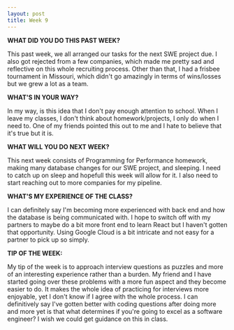 ```yaml
---
layout: post
title: Week 9
---
```


**WHAT DID YOU DO THIS PAST WEEK?**

This past week, we all arranged our tasks for the next SWE project due. I also got rejected from a few companies, which made me pretty sad and reflective on this whole recruiting process. Other than that, I had a frisbee tournament in Missouri, which didn't go amazingly in terms of wins/losses but we grew a lot as a team.

**WHAT'S IN YOUR WAY?**

In my way, is this idea that I don't pay enough attention to school. When I leave my classes, I don't think about homework/projects, I only do when I need to. One of my friends pointed this out to me and I hate to believe that it's true but it is.

**WHAT WILL YOU DO NEXT WEEK?**

This next week consists of Programming for Performance homework, making many database changes for our SWE project, and sleeping. I need to catch up on sleep and hopefull this week will allow for it. I also need to start reaching out to more companies for my pipeline.

**WHAT'S MY EXPERIENCE OF THE CLASS?**

I can definitely say I'm becoming more experienced with back end and how the database is being communicated with. I hope to switch off with my partners to maybe do a bit more front end to learn React but I haven't gotten that opportunity. Using Google Cloud is a bit intricate and not easy for a partner to pick up so simply.

**TIP OF THE WEEK:**

My tip of the week is to approach interview questions as puzzles and more of an interesting experience rather than a burden. My friend and I have started going over these problems with a more fun aspect and they become easier to do. It makes the whole idea of practicing for interviews more enjoyable, yet I don't know if I agree with the whole process. I can definitively say I've gotten better with coding questions after doing more and more yet is that what determines if you're going to excel as a software engineer? I wish we could get guidance on this in class. 
